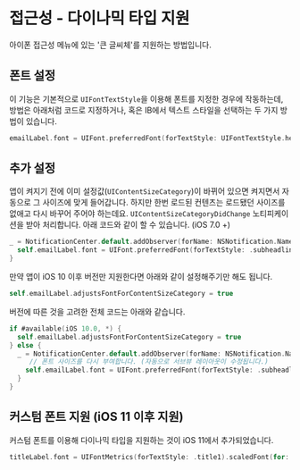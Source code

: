 # 접근성 - 다이나믹 타입 지원

아이폰 접근성 메뉴에 있는 '큰 글씨체'를 지원하는 방법입니다.

## 폰트 설정
이 기능은 기본적으로 `UIFontTextStyle`을 이용해 폰트를 지정한 경우에 작동하는데, 방법은 아래처럼 코드로 지정하거나, 혹은 IB에서 텍스트 스타일을 선택하는 두 가지 방법이 있습니다.

```swift
emailLabel.font = UIFont.preferredFont(forTextStyle: UIFontTextStyle.headline)
```

## 추가 설정
앱이 켜지기 전에 이미 설정값(`UIContentSizeCategory`)이 바뀌어 있으면 켜지면서 자동으로 그 사이즈에 맞게 들어갑니다. 하지만 한번 로드된 컨텐츠는 로드됐던 사이즈를 없애고 다시 바꾸어 주어야 하는데요. `UIContentSizeCategoryDidChange` 노티피케이션을 받아 처리합니다. 아래 코드와 같이 할 수 있습니다. (iOS 7.0 +)

```swift
_ = NotificationCenter.default.addObserver(forName: NSNotification.Name.UIContentSizeCategoryDidChange, object: nil, queue: nil) { _ in
  self.emailLabel.font = UIFont.preferredFont(forTextStyle: .subheadline)
}
```

만약 앱이 iOS 10 이후 버전만 지원한다면 아래와 같이 설정해주기만 해도 됩니다.

```swift
self.emailLabel.adjustsFontForContentSizeCategory = true
```

버전에 따른 것을 고려한 전체 코드는 아래와 같습니다.

```swift
if #available(iOS 10.0, *) {
  self.emailLabel.adjustsFontForContentSizeCategory = true
} else {
  _ = NotificationCenter.default.addObserver(forName: NSNotification.Name.UIContentSizeCategoryDidChange, object: nil, queue: nil) { _ in
	 // 폰트 사이즈를 다시 부여합니다. (자동으로 서브뷰 레이아웃이 수정됩니다.)
    self.emailLabel.font = UIFont.preferredFont(forTextStyle: .subheadline)
  }
}
```

## 커스텀 폰트 지원 (iOS 11 이후 지원)

커스텀 폰트를 이용해 다이나믹 타입을 지원하는 것이 iOS 11에서 추가되었습니다.

```swift
titleLabel.font = UIFontMetrics(forTextStyle: .title1).scaledFont(for: customFont)
```